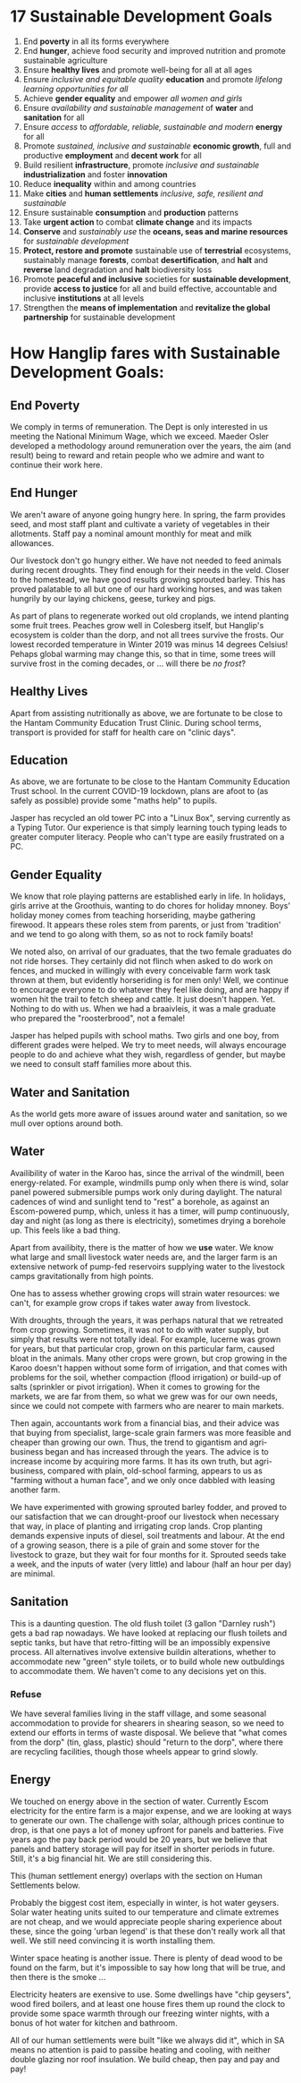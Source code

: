 #	17 Sustainable Development Goals
    
1.	End **poverty** in all its forms everywhere
2.	End **hunger**, achieve food security and improved nutrition and promote sustainable agriculture
3.	Ensure **healthy lives** and promote well-being for all at all ages
4.	Ensure _inclusive and equitable quality_ **education** and promote _lifelong learning opportunities for all_
5.	Achieve **gender equality** and empower _all women and girls_
6.	Ensure _availability and sustainable management_ of **water** and **sanitation** for all
7.	Ensure _access_ to _affordable, reliable, sustainable and modern_ **energy** for all
8.	Promote _sustained, inclusive and sustainable_ **economic growth**, full and productive **employment** and **decent work** for all
9.	Build resilient **infrastructure**, promote _inclusive and sustainable_ **industrialization** and foster **innovation**
10.	Reduce **inequality** within and among countries
11.	Make **cities** and **human settlements** _inclusive, safe, resilient and sustainable_
12.	Ensure sustainable **consumption** and **production** patterns
13.	Take **urgent action** to combat **climate change** and its impacts
14.	**Conserve** and _sustainably use_ the **oceans, seas and marine resources** for _sustainable development_
15.	**Protect, restore and promote** sustainable use of **terrestrial** ecosystems, sustainably manage **forests**, combat **desertification**, and **halt** and **reverse** land degradation and **halt** biodiversity loss
16.	Promote **peaceful and inclusive** societies for **sustainable development**, provide **access to justice** for all and build effective, accountable and inclusive **institutions** at all levels
17.	Strengthen the **means of implementation** and **revitalize the global partnership** for sustainable development

# How Hanglip fares with Sustainable Development Goals:  



## End Poverty

We comply in terms of remuneration. The Dept is only interested in us meeting the National Minimum Wage, which we exceed. Maeder Osler developed a methodology around remuneration over the years, the aim (and result) being to reward and retain people who we admire and want to continue their work here.

## End Hunger

We aren't aware of anyone going hungry here. In spring, the farm provides seed, and most staff plant and cultivate a variety of vegetables in their allotments. Staff pay a nominal amount monthly for meat and milk allowances.

Our livestock don't go hungry either. We have not needed to feed animals during recent droughts. They find enough for their needs in the veld.  Closer to the homestead, we have good results growing sprouted barley. This has proved palatable to all but one of our hard working horses, and was taken hungrily by our laying chickens, geese, turkey and pigs.

As part of plans to regenerate worked out old croplands, we intend planting some fruit trees. Peaches grow well in Colesberg itself, but Hanglip's ecosystem is colder than the dorp, and not all trees survive the frosts. Our lowest recorded temperature in Winter 2019 was minus 14 degrees Celsius! Pehaps global warming may change this, so that in time, some trees will survive frost in the coming decades, or ... will there be _no frost_?

## Healthy Lives

Apart from assisting nutritionally as above, we are fortunate to be close to the Hantam Community Education Trust Clinic. During school terms, transport is provided for staff for health care on "clinic days".

## Education

As above, we are fortunate to be close to the Hantam Community Education Trust school.  In the current COVID-19 lockdown, plans are afoot to (as safely as possible) provide some "maths help" to pupils. 

Jasper has recycled an old tower PC into a "Linux Box", serving currently as a Typing Tutor. Our experience is that simply learning touch typing leads to greater computer literacy. People who can't type are easily frustrated on a PC.

## Gender Equality

We know that role playing patterns are established early in life. In holidays, girls arrive at the Groothuis, wanting to do chores for holiday mnoney. Boys' holiday money comes from teaching horseriding, maybe gathering firewood. It appears these roles stem from parents, or just from 'tradition' and we tend to go along with them, so as not to rock family boats!  

We noted also, on arrival of our graduates, that the two female graduates do not ride horses. They certainly did not flinch when asked to do work on fences, and mucked in willingly with every conceivable farm work task thrown at them, but evidently horseriding is for men only! Well, we continue to encourage everyone to do whatever they feel like doing, and are happy if women hit the trail to fetch sheep and cattle. It just doesn't happen. Yet. Nothing to do with us. When we had a braaivleis, it was a male graduate who prepared the "roosterbrood", not a female!  

Jasper has helped pupils with school maths.  Two girls and one boy, from different grades were helped. We try to meet needs, will always encourage people to do and achieve what they wish, regardless of gender, but maybe we need to consult staff families more about this.

## Water and Sanitation

As the world gets more aware of issues around water and sanitation, so we mull over options around both. 

## Water

Availibility of water in the Karoo has, since the arrival of the windmill, been energy-related. For example, windmills pump only when there is wind, solar panel powered submersible pumps work only during daylight. The natural cadences of wind and sunlight tend to "rest" a borehole, as against an Escom-powered pump, which, unless it has a timer, will pump continuously, day and night (as long as there is electricity), sometimes drying a borehole up. This feels like a bad thing.

Apart from availibity, there is the matter of how we **use** water. We know what large and small livestock water needs are, and the larger farm is an extensive network of pump-fed reservoirs supplying water to the livestock camps gravitationally from high points.

One has to assess whether growing crops will strain water resources: we can't, for example grow crops if takes water away from livestock.

With droughts, through the years, it was perhaps natural that we retreated from crop growing. Sometimes, it was not to do with water supply, but simply that results were not totally ideal.  For example, lucerne was grown for years, but that particular crop, grown on this particular farm, caused bloat in the animals. Many other crops were grown, but crop growing in the Karoo doesn't happen without some form of irrigation, and that comes with problems for the soil, whether compaction (flood irrigation) or build-up of salts (sprinkler or pivot irrigation). When it comes to growing for the markets, we are far from them, so what we grew was for our own needs, since we could not compete with farmers who are nearer to main markets. 

Then again, accountants work from a financial bias, and their advice was that buying from specialist, large-scale grain farmers was more feasible and cheaper than growing our own. Thus, the trend to gigantism and agri-business began and has increased through the years. 
The advice is to increase income by acquiring more farms. It has its own truth, but agri-business, compared with plain, old-school farming, appears to us as "farming without a human face", and we only once dabbled with leasing another farm.

We have experimented with growing sprouted barley fodder, and proved to our satisfaction that we can drought-proof our livestock when necessary that way, in place of planting and irrigating crop lands. Crop planting demands expensive inputs of diesel, soil treatments and labour. At the end of a growing season, there is a pile of grain and some stover for the livestock to graze, but they wait for four months for it. Sprouted seeds take a week, and the inputs of water (very little) and labour (half an hour per day) are minimal.

## Sanitation

This is a daunting question. The old flush toilet (3 gallon "Darnley rush") gets a bad rap nowadays. We have looked at replacing our flush toilets and septic tanks, but have that retro-fitting will be an impossibly expensive process. All alternatives involve extensive buildin alterations, whether to accommodate new "green" style toilets, or to build whole new outbuldings to accommodate them. We haven't come to any decisions yet on this.

### Refuse

We have several families living in the staff village, and some seasonal accommodation to provide for shearers in shearing season, so we need to extend our efforts in terms of waste disposal. We believe that "what comes from the dorp" (tin, glass, plastic) should "return to the dorp", where there are recycling facilities, though those wheels appear to grind slowly. 

## Energy

We touched on energy above in the section of water. Currently Escom electricity for the entire farm is a major expense, and we are looking at ways to generate our own. The challenge with solar, although prices continue to drop, is that one pays a lot of money upfront for panels and batteries. Five years ago the pay back period would be 20 years, but we believe that panels and battery storage will pay for itself in shorter periods in future. Still, it's a big financial hit. We are still considering this.

This (human settlement energy) overlaps with the section on Human Settlements below.

Probably the biggest cost item, especially in winter, is hot water geysers. Solar water heating units suited to our temperature and climate extremes are not cheap, and we would appreciate people sharing experience about these, since the going 'urban legend' is that these don't really work all that well. We still need convincing it is worth installing them.

Winter space heating is another issue. There is plenty of dead wood to be found on the farm, but it's impossible to say how long that will be true, and then there is the smoke ...

Electricity heaters are exensive to use. Some dwellings have "chip geysers", wood fired boilers, and at least one house fires them up round the clock to provide some space warmth through our freezing winter nights, with a bonus of hot water for kitchen and bathroom.

All of our human settlements were built "like we always did it", which in SA means no attention is paid to passibe heating and cooling, with neither double glazing nor roof insulation. We build cheap, then pay and pay and pay! 




